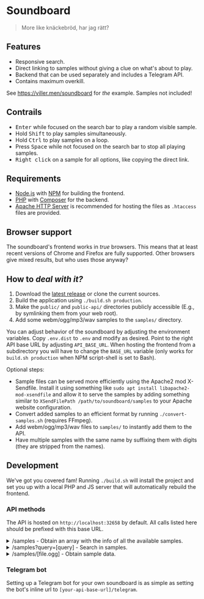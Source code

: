 # Soundboard
> More like knäckebröd, har jag rätt?

## Features
- Responsive search.
- Direct linking to samples without giving a clue on what's about to play.
- Backend that can be used separately and includes a Telegram API.
- Contains maximum overkill.

See https://viller.men/soundboard for _the_ example. Samples not included!

## Contrails
- <kbd>Enter</kbd> while focused on the search bar to play a random visible sample.
- Hold <kbd>Shift</kbd> to play samples simultaneously.
- Hold <kbd>Ctrl</kbd> to play samples on a loop.
- Press <kbd>Space</kbd> while not focused on the search bar to stop all playing samples.
- <kbd>Right click</kbd> on a sample for all options, like copying the direct link.

## Requirements
- [Node.js](https://nodejs.org/) with [NPM](https://www.npmjs.com/) for building the frontend.
- [PHP](https://www.php.net/) with [Composer](https://getcomposer.org/) for the backend.
- [Apache HTTP Server](https://www.apache.org/) is recommended for hosting the files as `.htaccess` files are provided.

## Browser support
The soundboard's frontend works in _true_ browsers. This means that at least recent versions of Chrome and Firefox are
fully supported. Other browsers give mixed results, but who uses those anyway?

## How to _deal with it?_
1. Download the [latest release](https://github.com/team-thyme/soundboard/releases) or clone the current sources.
2. Build the application using `./build.sh production`.
3. Make the `public/` and `public-api/` directories publicly accessible (E.g., by symlinking them from your web root).
4. Add some webm/ogg/mp3/wav samples to the `samples/` directory.

You can adjust behavior of the soundboard by adjusting the environment variables. Copy `.env.dist` to `.env` and modify
as desired. Point to the right API base URL by adjusting `API_BASE_URL`. When hosting the frontend from a subdirectory
you will have to change the `BASE_URL` variable (only works for `build.sh production` when NPM script-shell is set to
Bash).

Optional steps:

- Sample files can be served more efficiently using the Apache2 mod X-Sendfile. Install it using something like
  `sudo apt install libapache2-mod-xsendfile` and allow it to serve the samples by adding something similar to
  `XSendFilePath /path/to/soundboard/samples` to your Apache website configuration.
- Convert added samples to an efficient format by running `./convert-samples.sh` (requires FFmpeg).
- Add webm/ogg/mp3/wav files to `samples/` to instantly add them to the API.
- Have multiple samples with the same name by suffixing them with digits (they are stripped from the names).

## Development
We've got you covered fam! Running `./build.sh` will install the project and set you up with a local PHP and JS server
that will automatically rebuild the frontend.

### API methods
The API is hosted on `http://localhost:32658` by default. All calls listed here should be prefixed with this base URL.

<details>
  <summary>/samples - Obtain an array with the info of all the available samples.</summary>

  ```
  GET /samples
  ```

  Example output:

  ```
  {
    "samples": [
      {
        "url": "loop/yoshi's%20island.ogg",
        "name": "yoshi's island",
        "id": "3153b81e",
        "mtime": 1465334423,
        "categories": [
          "loop"
        ]
      },
      {
        "url": "loop/de%20huilende%20rappers/boutjes%20moertjes%20stekkertjes snoertjes.ogg",
        "name": "boutjes moertjes stekkertjes snoertjes",
        "id": "e6d4f390",
        "mtime": 1465333910,
        "categories": [
          "loop",
          "de huilende rappers"
        ]
      }.
      {
        "url": "voice/wow%20effect3.ogg",
        "name": "wow effect",
        "id": "68851e0f",
        "mtime": 1465670673,
        "categories": [
          "voice"
        ]
      }
    ]
  }
  ```
</details>

<details>
  <summary>/samples?query=[query] - Search in samples.</summary>

  ```
  GET /samples?query=rappers|wow
  ```

  Example output:

  ```
  {
    "samples": [
      {
        "url": "loop/de%20huilende%20rappers/boutjes%20moertjes%20stekkertjes%20snoertjes.ogg",
        "name": "boutjes moertjes stekkertjes snoertjes",
        "id": "e6d4f390",
        "mtime": 1465333910,
        "categories": [
          "loop",
          "de huilende rappers"
        ]
      }.
      {
        "url": "voice/wow%20effect.ogg",
        "name": "wow effect",
        "id": "68851e0f",
        "mtime": 1465670673,
        "categories": [
          "voice"
        ]
      }
    ]
  }
  ```

  Separating query arguments with a space will perform an AND match, and separating them by a pipe will perform an OR
  match. This behavior mimics the frontend which does not use the API for this. API calls are time, and time is money.
</details>

<details>
  <summary>/samples/[file.ogg] - Obtain sample data.</summary>

  ```
  GET /samples/voice/wow%20effect.ogg
  ```
</details>

### Telegram bot
Setting up a Telegram bot for your own soundboard is as simple as setting the bot's inline url to
`[your-api-base-url]/telegram`.
